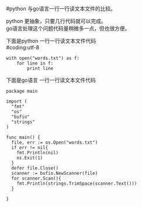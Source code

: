 
#python 与go语言一行一行读文本文件的比较。  

python 更抽象，只要几行代码就可以完成。  
go语言处理这个问题代码量稍微多一点，但也很方便。

下面是python 一行一行读文本文件代码  
	#coding:utf-8


	with open("words.txt") as f:
		for line in f:
			print line


下面是go语言 一行一行读文本文件代码  

	package main

	import (
	  "fmt"
	  "os"
	  "bufio"
	  "strings"
	)

	func main() {
	  file, err := os.Open("words.txt")
	  if err != nil{
	    fmt.Println(nil)
	    os.Exit(1)
	  }
	  defer file.Close()
	  scanner := bufio.NewScanner(file)
	  for scanner.Scan(){
	    fmt.Println(strings.TrimSpace(scanner.Text()))
	  }

	}
